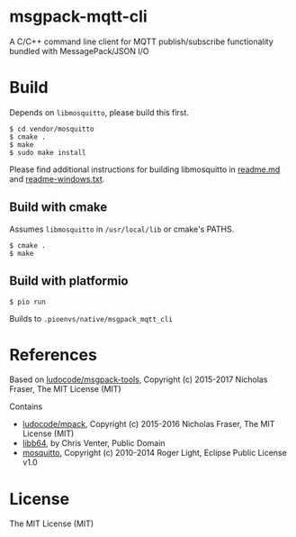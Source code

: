 # msgpack-mqtt-cli
A C/C++ command line client for MQTT publish/subscribe functionality bundled with MessagePack/JSON I/O

# Build

Depends on `libmosquitto`, please build this first.

```
$ cd vendor/mosquitto
$ cmake .
$ make
$ sudo make install
```

Please find additional instructions for building libmosquitto in [readme.md](vendor/mosquitto/readme.md) and [readme-windows.txt](vendor/mosquitto/readme-windows.txt).

## Build with cmake

Assumes `libmosquitto` in `/usr/local/lib` or cmake's PATHS.

```
$ cmake .
$ make
```

## Build with platformio

```
$ pio run
```

Builds to `.pioenvs/native/msgpack_mqtt_cli`


# References

Based on [ludocode/msgpack-tools](https://github.com/ludocode/msgpack-tools), Copyright (c) 2015-2017 Nicholas Fraser, The MIT License (MIT)

Contains 
* [ludocode/mpack](https://github.com/ludocode/mpack), Copyright (c) 2015-2016 Nicholas Fraser, The MIT License (MIT)
* [libb64](http://libb64.sourceforge.net), by Chris Venter, Public Domain
* [mosquitto](https://github.com/eclipse/mosquitto), Copyright (c) 2010-2014 Roger Light, Eclipse Public License v1.0 

# License

The MIT License (MIT)


